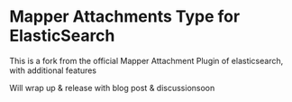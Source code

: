Mapper Attachments Type for ElasticSearch
==================================

This is a fork from the official Mapper Attachment Plugin of elasticsearch,
with additional features

Will wrap up & release with blog post & discussionsoon

